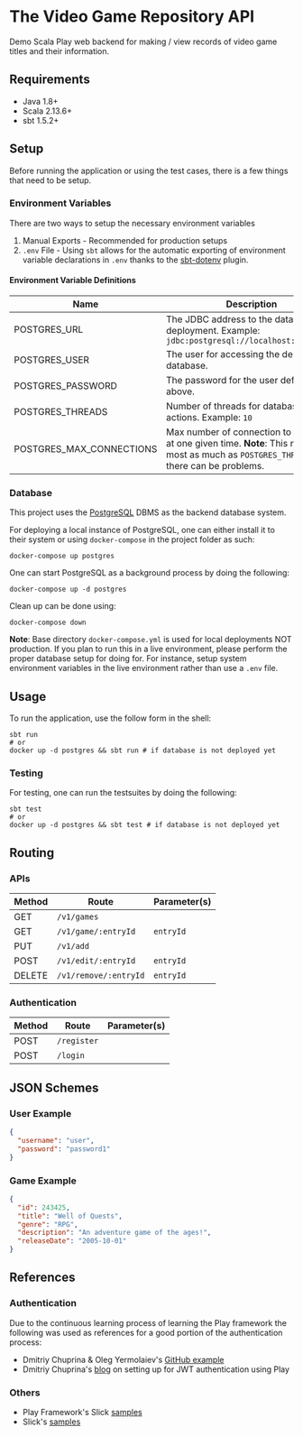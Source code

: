 # The Video Game Repository API

Demo Scala Play web backend for making / view records of 
video game titles and their information.

## Requirements

- Java 1.8+
- Scala 2.13.6+
- sbt 1.5.2+

## Setup

Before running the application or using the test cases, there
is a few things that need to be setup.

### Environment Variables

There are two ways to setup the necessary environment variables

1. Manual Exports - Recommended for production setups
2. `.env` File - Using `sbt` allows for the automatic 
exporting of environment variable declarations in `.env`
thanks to the
[sbt-dotenv](https://github.com/mefellows/sbt-dotenv) plugin.

#### Environment Variable Definitions
|           Name           |           Description                       |
|--------------------------|---------------------------------------------|
| POSTGRES_URL             | The JDBC address to the database deployment. Example: `jdbc:postgresql://localhost:5432/mydb`|
| POSTGRES_USER            | The user for accessing the deployed database. |
| POSTGRES_PASSWORD        | The password for the user defined above.      |
| POSTGRES_THREADS         | Number of threads for database actions. Example: `10` |
| POSTGRES_MAX_CONNECTIONS | Max number of connection to database at one given time. **Note**: This must be at most as much as `POSTGRES_THREADS` or there can be problems. 

### Database

This project uses the 
[PostgreSQL](https://www.postgresql.org/) DBMS as the backend
database system.

For deploying a local instance of PostgreSQL, one can either
install it to their system or using `docker-compose` in
the project folder as such:

```shell
docker-compose up postgres
```

One can start PostgreSQL as a background process by doing
the following:

```shell
docker-compose up -d postgres
```

Clean up can be done using:

```shell
docker-compose down
```

**Note**: Base directory `docker-compose.yml` is used for
local deployments NOT production. If you plan to run this
in a live environment, please perform the proper database
setup for doing for. For instance, setup system environment
variables in the live environment rather than use a `.env`
file.

## Usage
To run the application, use the follow form in the shell:

```shell
sbt run
# or 
docker up -d postgres && sbt run # if database is not deployed yet
```

### Testing

For testing, one can run the testsuites by doing the following:

```shell
sbt test
# or 
docker up -d postgres && sbt test # if database is not deployed yet
```

## Routing
### APIs
| Method |    Route             | Parameter(s) |
|--------|----------------------|--------------|
|  GET   |     `/v1/games`      |              |
|  GET   |  `/v1/game/:entryId` |   `entryId`  |
|  PUT   |  `/v1/add`           |              |
|  POST  |  `/v1/edit/:entryId` |   `entryId`  |
| DELETE | `/v1/remove/:entryId`|   `entryId`  |

### Authentication

| Method |    Route             | Parameter(s) |
|--------|----------------------|--------------|
|  POST  |     `/register`      |              |
|  POST  |   `/login`           |              |

## JSON Schemes

### User Example

```json
{
  "username": "user",
  "password": "password1"
}
```

### Game Example

```json
{
  "id": 243425,
  "title": "Well of Quests",
  "genre": "RPG",
  "description": "An adventure game of the ages!",
  "releaseDate": "2005-10-01"
}
```

## References

### Authentication

Due to the continuous learning process of learning 
the Play framework the following was used as references
for a good portion of the authentication process:
- Dmitriy Chuprina & Oleg Yermolaiev's [GitHub example](https://github.com/sysgears/auth-with-play-silhouette-example)
- Dmitriy Chuprina's [blog](https://sysgears.com/articles/how-to-create-restful-api-with-scala-play-silhouette-and-slick/) 
on setting up for JWT authentication using Play

### Others
- Play Framework's Slick [samples](https://github.com/playframework/play-slick/tree/master/samples)
- Slick's [samples](https://github.com/slick/slick/tree/main/samples)
